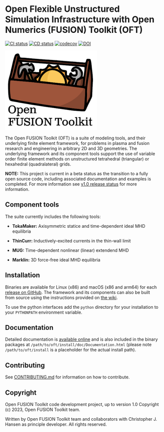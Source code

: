 Open Flexible Unstructured Simulation Infrastructure with Open Numerics (FUSION) Toolkit (OFT)
=====================================

[![CI status](https://github.com/openfusiontoolkit/OpenFUSIONToolkit/actions/workflows/ci_build.yaml/badge.svg?branch=main)](https://github.com/openfusiontoolkit/OpenFUSIONToolkit/actions/workflows/ci_build.yaml)
[![CD status](https://github.com/openfusiontoolkit/OpenFUSIONToolkit/actions/workflows/cd_nightly.yaml/badge.svg)](https://github.com/openfusiontoolkit/OpenFUSIONToolkit/actions/workflows/cd_nightly.yaml)
[![codecov](https://codecov.io/gh/openfusiontoolkit/OpenFUSIONToolkit/graph/badge.svg?token=GG282HKNAO)](https://codecov.io/gh/openfusiontoolkit/OpenFUSIONToolkit)
[![DOI](https://zenodo.org/badge/710415041.svg)](https://zenodo.org/doi/10.5281/zenodo.10306801)

<img src="https://github.com/OpenFUSIONToolkit/OpenFUSIONToolkit/raw/main/logos/oft_logo.png" width="300px" />

The Open FUSION Toolkit (OFT) is a suite of modeling tools, and their underlying finite element
framework, for problems in plasma and fusion research and engineering in arbitrary 2D and 3D geometries.
The underlying framework and its component tools support the use of variable order finite element methods on
unstructured tetrahedral (triangular) or hexahedral (quadralateral) grids.

**NOTE:** This project is current in a beta status as the transition to a fully open source code, including
associated documentation and examples is completed. For more information see [v1.0 release status](https://github.com/openfusiontoolkit/OpenFUSIONToolkit/milestone/1) for more information.

Component tools
------------

The suite currently includes the following tools:

* **TokaMaker:** Axisymmetric statice and time-dependent ideal MHD equilibria

* **ThinCurr:** Inductively-excited currents in the thin-wall limit

* **MUG:** Time-dependent nonlinear (linear) extendend MHD

* **Marklin:** 3D force-free ideal MHD equilibria

Installation
------------

Binaries are available for Linux (x86) and macOS (x86 and arm64) for each [release on GitHub](https://github.com/openfusiontoolkit/OpenFUSIONToolkit/releases). The framework and its components can also be built from source using the instructions provided on [the wiki](https://github.com/openfusiontoolkit/OpenFUSIONToolkit/wiki).

To use the python interfaces add the `python` directory for your installation to your `PYTHONPATH` environment variable.

Documentation
------------

Detailed documentation is [available online](https://openfusiontoolkit.github.io/OpenFUSIONToolkit/docs/index.html) and is also included in the binary packages at `/path/to/oft/install/doc/Documentation.html` (please note `/path/to/oft/install` is a placeholder for the actual install path).

Contributing
-----------

See [CONTRIBUTING.md](https://github.com/openfusiontoolkit/OpenFUSIONToolkit/blob/main/CONTRIBUTING.md) for information on how to contribute.


Copyright
---------

Open FUSION Toolkit code development project, up to version 1.0 Copyright (c) 2023, Open FUSION Toolkit team.

Written by Open FUSION Toolkit team and collaborators with Christopher J. Hansen as principle developer. All rights reserved.
